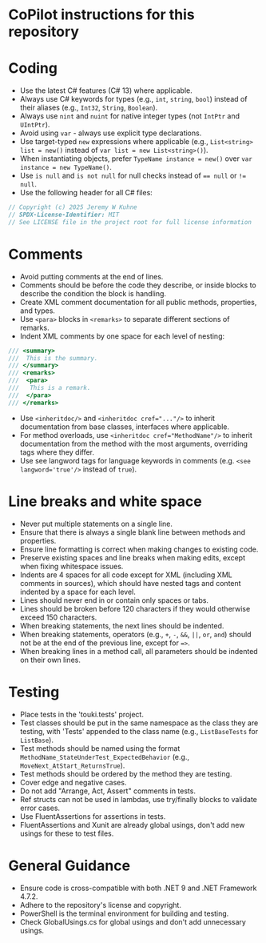 # CoPilot instructions for this repository

# Coding
- Use the latest C# features (C# 13) where applicable.
- Always use C# keywords for types (e.g., `int`, `string`, `bool`) instead of their aliases (e.g., `Int32`, `String`, `Boolean`).
- Always use `nint` and `nuint` for native integer types (not `IntPtr` and `UIntPtr`).
- Avoid using `var` - always use explicit type declarations.
- Use target-typed `new` expressions where applicable (e.g., `List<string> list = new()` instead of `var list = new List<string>()`).
- When instantiating objects, prefer `TypeName instance = new()` over `var instance = new TypeName()`.
- Use `is null` and `is not null` for null checks instead of `== null` or `!= null`.
- Use the following header for all C# files:
```c#
// Copyright (c) 2025 Jeremy W Kuhne
// SPDX-License-Identifier: MIT
// See LICENSE file in the project root for full license information
```

# Comments
- Avoid putting comments at the end of lines.
- Comments should be before the code they describe, or inside blocks to describe the condition the block is handling.
- Create XML comment documentation for all public methods, properties, and types.
- Use `<para>` blocks in `<remarks>` to separate different sections of remarks.
- Indent XML comments by one space for each level of nesting:
```c#
/// <summary>
///  This is the summary.
/// </summary>
/// <remarks>
///  <para>
///   This is a remark.
///  </para>
/// </remarks>
```
- Use `<inheritdoc/>` and `<inheritdoc cref="..."/>` to inherit documentation from base classes, interfaces where applicable.
- For method overloads, use `<inheritdoc cref="MethodName"/>` to inherit documentation from the method with the most arguments,
  overriding tags where they differ.
- Use see langword tags for language keywords in comments (e.g. `<see langword='true'/>` instead of `true`).

# Line breaks and white space
- Never put multiple statements on a single line.
- Ensure that there is always a single blank line between methods and properties.
- Ensure line formatting is correct when making changes to existing code.
- Preserve existing spaces and line breaks when making edits, except when fixing whitespace issues.
- Indents are 4 spaces for all code except for XML (including XML comments in sources), which should have nested tags
  and content indented by a space for each level.
- Lines should never end in or contain only spaces or tabs.
- Lines should be broken before 120 characters if they would otherwise exceed 150 characters.
- When breaking statements, the next lines should be indented.
- When breaking statements, operators (e.g., `+`, `-`, `&&`, `||`, `or`, `and`) should not be at the end of the previous line, except for `=>`.
- When breaking lines in a method call, all parameters should be indented on their own lines.

# Testing
- Place tests in the 'touki.tests' project.
- Test classes should be put in the same namespace as the class they are testing, with 'Tests' appended to the class name (e.g., `ListBaseTests` for `ListBase`).
- Test methods should be named using the format `MethodName_StateUnderTest_ExpectedBehavior` (e.g., `MoveNext_AtStart_ReturnsTrue`).
- Test methods should be ordered by the method they are testing.
- Cover edge and negative cases.
- Do not add "Arrange, Act, Assert" comments in tests.
- Ref structs can not be used in lambdas, use try/finally blocks to validate error cases.
- Use FluentAssertions for assertions in tests.
- FluentAssertions and Xunit are already global usings, don't add new usings for these to test files.

# General Guidance

- Ensure code is cross-compatible with both .NET 9 and .NET Framework 4.7.2.
- Adhere to the repository's license and copyright.
- PowerShell is the terminal environment for building and testing.
- Check GlobalUsings.cs for global usings and don't add unnecessary usings.
